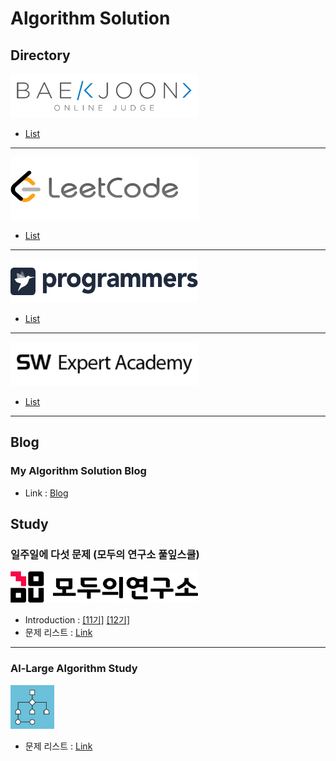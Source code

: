 # Algorithm Solution

## Directory
<a href="https://www.acmicpc.net/" target="_blank"><img src="./img/baekjoon.png" width="300" height="70" ></a>
  
- [List](https://github.com/SubAkBa/Algorithm_Solution/tree/master/BaekJoon)
<hr>

<a href="https://leetcode.com/" target="_blank"><img src="./img/leetcode.png" width="300" height="100"></a>
  
- [List](https://github.com/SubAkBa/Algorithm_Solution/tree/master/LeetCode)
<hr>

<a href="https://programmers.co.kr/learn/challenges" target="_blank"><img src="./img/programmers.png" width="300" height="70"></a>
  
- [List](https://github.com/SubAkBa/Algorithm_Solution/tree/master/Programmers)
<hr>
  
<a href="https://swexpertacademy.com/main/main.do" target="_blank"><img src="./img/swea.png" width="300" height="70"></a>

- [List](https://github.com/SubAkBa/Algorithm_Solution/tree/master/SWEA)
<hr>
  
## Blog
### My Algorithm Solution Blog
- Link : [Blog](https://soobarkbar.tistory.com/category/Algorithm)
  
## Study
### 일주일에 다섯 문제 (모두의 연구소 풀잎스쿨)
<a href="https://home.modulabs.co.kr/" target="_blank"><img src="./img/modulab.png" width="300" height="50"></a>
  
- Introduction : [[11기]](https://home.modulabs.co.kr/product/a-week-five-questions/) [[12기]](https://home.modulabs.co.kr/product/%EC%9D%BC%EC%A3%BC%EC%9D%BC%EC%97%90-%EB%8B%A4%EC%84%AF-%EB%AC%B8%EC%A0%9C/)
- 문제 리스트 : [Link](https://docs.google.com/spreadsheets/d/1u5rXhoHpvc1IjI2aonndvyEzTkJ8JN2Jitiie2vDkPw/edit#gid=0)
<hr>
  
### Al-Large Algorithm Study
<a href="https://github.com/al-large" target="_blank"><img src="./img/allarge.jpeg" width="70" height="70"></a>

- 문제 리스트 : [Link](https://docs.google.com/spreadsheets/d/19qrkHvZPDxogTZF9mLFWQMc1VffeZZVPJmt0PDksNCU/edit#gid=0)
